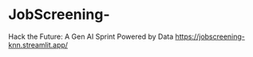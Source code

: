 # JobScreening-
Hack the Future: A Gen AI Sprint Powered by Data
https://jobscreening-knn.streamlit.app/
